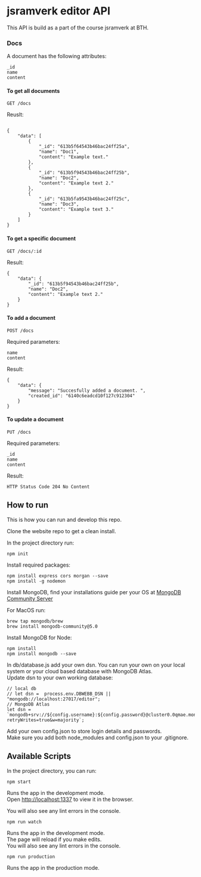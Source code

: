# jsramverk editor API

This API is build as a part of the course jsramverk at BTH.

### Docs

A document has the following attributes:
```
_id
name
content
```

#### To get all documents
```
GET /docs
```
Reuslt:
```

{
    "data": [
        {
            "_id": "613b5f64543b46bac24ff25a",
            "name": "Doc1",
            "content": "Example text."
        },
        {
            "_id": "613b5f94543b46bac24ff25b",
            "name": "Doc2",
            "content": "Example text 2."
        },
        {
            "_id": "613b5fa9543b46bac24ff25c",
            "name": "Doc3",
            "content": "Example text 3."
        }
    ]
}
```

#### To get a specific document
```
GET /docs/:id
```

Result:
```
{
    "data": {
        "_id": "613b5f94543b46bac24ff25b",
        "name": "Doc2",
        "content": "Example text 2."
    }
}
```

#### To add a document
```
POST /docs
```

Required parameters:
```
name
content
```

Result:
```
{
    "data": {
        "message": "Succesfully added a document. ",
        "created_id": "6140c6eadcd10f127c912304"
    }
}
```

#### To update a document

```
PUT /docs
```

Required parameters:
```
_id
name
content
```

Result:
```
HTTP Status Code 204 No Content
```


## How to run
This is how you can run and develop this repo.

Clone the website repo to get a clean install.

In the project directory run:

```
npm init
```

Install required packages:

```
npm install express cors morgan --save
npm install -g nodemon
```

Install MongoDB, find your installations guide per your OS at [MongoDB Community Server](https://www.mongodb.com/download-center/community)

For MacOS run:
```
brew tap mongodb/brew
brew install mongodb-community@5.0
```

Install MongoDB for Node:
```
npm install
npm install mongodb --save
````

In db/database.js add your own dsn. You can run your own on your local system or your cloud based database with MongoDB Atlas.  
Update dsn to your own working database:
```
// local db
// let dsn =  process.env.DBWEBB_DSN || "mongodb://localhost:27017/editor";
// MongoDB Atlas
let dsn = `mongodb+srv://${config.username}:${config.password}@cluster0.0qmae.mongodb.net/myFirstDatabase?retryWrites=true&w=majority`;
```

Add your own config.json to store login details and passwords.  
Make sure you add both node_modules and config.json to your .gitignore.

## Available Scripts

In the project directory, you can run:

```
npm start
```

Runs the app in the development mode.  
Open [http://localhost:1337](http://localhost:1337) to view it in the browser.

You will also see any lint errors in the console.

```
npm run watch
```

Runs the app in the development mode.  
The page will reload if you make edits.  
You will also see any lint errors in the console.

```
npm run production
```

Runs the app in the production mode.  